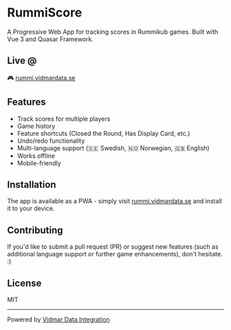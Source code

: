 # RummiScore

A Progressive Web App for tracking scores in Rummikub games. Built with Vue 3 and Quasar Framework.

## Live @

🎮 [rummi.vidmardata.se](https://rummi.vidmardata.se)

## Features

- Track scores for multiple players
- Game history
- Feature shortcuts (Closed the Round, Has Display Card, etc.)
- Undo/redo functionality
- Multi-language support (🇸🇪 Swedish, 🇳🇴 Norwegian, 🇬🇧 English)
- Works offline
- Mobile-friendly

## Installation

The app is available as a PWA - simply visit [rummi.vidmardata.se](https://rummi.vidmardata.se) and install it to your device.

## Contributing

If you'd like to submit a pull request (PR) or suggest new features (such as additional language support or further game enhancements), don't hesitate. :)

## License

MIT

---

Powered by [Vidmar Data Integration](https://vidmardata.se)
